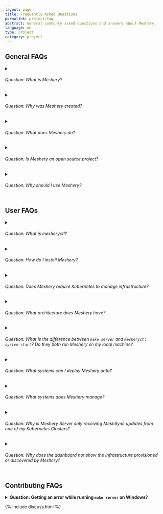 ```yaml
---
layout: page
title: Frequently Asked Questions
permalink: project/faq
abstract: General commonly asked questions and answers about Meshery.
language: en
type: project
category: project
---
```


## General FAQs

<details>
    <summary>
    <h6>Question: What is Meshery?</h6>
</summary>

<p><strong>Answer:</strong> Meshery is a self-service engineering platform that enables collaborative design and operation of cloud and cloud native infrastructure.</p>
</details>

<details>
    <summary>
    <h6>Question: Why was Meshery created?</h6>
</summary>

<p><strong>Answer:</strong> As an open source, vendor neutral project, Meshery was created out of the necessity to enable platform engineers, site reliability engineers, DevSecOps teams - all engineers to collaborate in the management of their infrastucture and workloads. Meshery was created as an extensible platform to serve a broad set of modern application management needs.</p>
</details>

<details>
    <summary>
    <h6>Question: What does Meshery do?</h6>
</summary>

<p><strong>Answer:</strong> Collaborative infrastructure management. Meshery enables you to design and operate cloud native infrastructure visually, collaboratively, with confidence, and in partnership with your teammates.</p>
</details>

<!-- - _offers a catalog of operational best practices._
- _offersompare apples-to-apples performance across different infrastructure configurations._
- _Understand behavioral differences between service deployments._
- _Track your application performance from version to version._ -->

<details>
    <summary>
    <h6>Question: Is Meshery an open source project?</h6>
</summary>
<p><strong>Answer:</strong> Yes, Meshery is a Cloud Native Computing Foundation (CNCF) project and is licensed under Apache v2. As an internal developer platform, Meshery is <a href="/extensibility">highly extensible</a>, offering multiple forms of extension points within which users and partners can customize and extend Meshery's functionality.</p>
</details>

<details>
    <summary>
<h6>Question: Why should I use Meshery?</h6>
</summary>
<p><strong>Answer:</strong> Meshery is a powerful tool for managing ​Kubernetes infrastructure. It seamlessly integrates with different hundreds of tools and offers extensibility through many different <a href="{{site.baseurl}}/extensibility#extension-points">extension points</a>. With Meshery, you can easily discover your environment, collaboratively manage multiple Kubernetes clusters, connect your Git and Helm repos, and analyze app and infra performance.</p>
</details>

## User FAQs

<details>
    <summary>
    <h6>Question: What is mesheryctl?</h6>
</summary>
<strong>Answer:</strong> A command line interface to manage Meshery. `mesheryctl` can manage any number of Meshery deployments.
</details>

<details>
<summary>
<h6>Question: How do I install Meshery?</h6>
</summary>
<p><strong>Answer:</strong> Meshery runs on a <a href="{{site.baseurl}}/installation">number of platforms</a>. You are encouraged to use <code>mesheryctl</code> to configure and control Meshery deployments. Install `mesheryctl` using any of these options:</p>

<ul>
<li><a href="/installation/linux-mac/bash">Bash user</a></li>
<li><a href="/installation/linux-mac/brew">Brew user</a></li>
<li><a href="/installation/windows/scoop">Scoop user</a></li>
<li><a href="https://github.com/meshery/meshery/releases/latest">Direct download</a></li>
</ul>
</details>

<details>
    <summary>
    <h6>Question: Does Meshery require Kubernetes to manage infrastructure?</h6>
</summary>
<p><strong>Answer:</strong> While Meshery's configuration and lifecycle management features require Kubernetes to operate, you don't need to run your infrastructure on Kubernetes. Meshery can:</p>
<ul>
<li>Perform load generation and performance analysis independent of Kubernetes</li>
<li>Configure and manage non-Kubernetes infrastructure (like AWS and GCP services)</li>
<li>Use Kubernetes operators to manage Cloud services outside of Kubernetes (e.g. AWS EC2)</li>
</ul>
<p>See <a href="https://docs.meshery.io/extensibility/integrations">supported cloud integrations</a> for more details.</p>
</details>

<details>
<summary><h6>Question: What architecture does Meshery have?</h6></summary>
<p><strong>Answer:</strong> An extensible architecture. There are several components, languages and they have different purposes. See Meshery's <a href="/concepts/architecture">Architecture</a>.</p>
</details>

<details>
<summary>
<h6>Question: What is the difference between <code>make server</code> and <code>mesheryctl system start</code>? Do they both run Meshery on my local machine?</h6>
</summary>
<strong>Answer:</strong> Yes, both of them do run Meshery on your local machine. `make server` builds Meshery from source and runs it on your local OS, while `mesheryctl system start` runs Meshery as a set of containers in Docker or in Kubernetes on your local machine.
</details>

<details>
<summary>
<h6>Question: What systems can I deploy Meshery onto?</h6>
</summary>
<strong>Answer:</strong> Many. See Meshery's <a href="{{site.baseurl}}/installation">Compatibility Matrix</a>.
</details>

<details>
<summary><h6>Question: What systems does Meshery manage?</h6></summary>
<p><strong>Answer:</strong> Many. See Meshery's <a href="https://meshery.io/integrations">Integrations</a></p>
</details>

<details>
<summary><h6>Question: Why is Meshery Server only receiving MeshSync updates from one of my Kubernetes Clusters?</h6></summary>
<p><strong>Answer:</strong> In order to receive MeshSync updates, Meshery Server subscribes for updates Meshery Broker. In other words, Meshery Server connects to the `meshery-broker` service port in order to subscribe for streaming MeshSync updates. By default, the Meshery Broker service is deployed as type Kubernetes Service type <code>LoadBalancer</code>, which requires that your Kubernetes cluster provides an external IP address to the Meshery Broker service, exposing it external to the Kubernetes cluster.</p>
<p>If you're running Kubernetes in Docker Desktop, an external IP address of <code>localhost</code> is assigned. If you're running Minikube, and execute <code>minikube tunnel</code> to gain access to Meshery Broker's service, you will find that both Meshery Broker service endpoints (from two different clusters) are sharing the same <code>localhost:4222</code> address and port number. This port sharing causes conflict and Meshery Server is only able to connect to one of the Meshery Brokers.</p>

<p>Few ways to solve this problem:</p>

<ul>
<li>Use an external cloud provider which provides you with the LoadBalancer having an external IP address other than localhost.</li>
<li>Use <a href="https://kind.sigs.k8s.io">Kind</a> cluster with <a href="https://metallb.universe.tf">MetalLB</a> configuration</li>
</ul>
</details>

<details><summary>
<h6>Question: Why does the dashboard not show the infrastructure provisioned or discovered by Meshery?</h6></summary>
<strong>Answer:</strong> <p>This issue is typically caused by either lack of connectivity between Meshery Server and Meshery Broker or by database corruption. Use the following troubleshooting steps to resolve this issue:</p>

<p><strong>Lack of Connectivity</strong></p>

<ol>
<li>Confirm that the Meshery Broker service is exposed from your cluster using <code>kubectl get svc -n meshery</code> and that an hostname or IP address is displayed in the External Address column. Meshery Server should be able to reach this address.</li>
<li>It is possible that MeshSync is not healthy and not sending cluster updates, check for MeshSync status by navigating to Settings in Meshery UI and clicking on the MeshSync connection.</li>
<li>If MeshSync is healthy, check the status of Meshery Broker by clicking on the NATS connection.</li>
</ol>

<p>If either is the case, Meshery Operator will make sure MeshSync and Meshery Broker deployments are again healthy, wait for some time, otherwise try redeploying Meshery Operator.</p>

<p><strong>Database Corruption</strong></p>

<p>If MeshSync, Meshery Broker and Meshery Operator are healthy, then perhaps, there is corruption in the Meshery Database. Use the following troubleshooting steps to resolve this issue:</p>
<ul>
<li>Try clearing the database by clicking on the `Flush MeshSync` button associated with the corresponding cluster.</li>
<li>If you don't see the specific entities in Meshery UI, you may choose to reset Meshery's database. This option is in the <code>Reset System</code> Tab in <code>Settings</code> page.</li>
</ul>

<p>Note: You can also verify health of your system using <a href="{{site.baseurl}}/reference/mesheryctl/system/check">mesheryctl system check</a></p>

</details>

## Contributing FAQs

<details>
<summary>
<strong>Question: Getting an error while running <code>make server</code> on Windows?</strong>
</summary><strong>Answer:</strong> <p>On Windows, set up the project on Ubuntu WSL2 and you will be able to run the Meshery UI and the server. For more information please visit <a href="/project/contributing/meshery-windows">Setting up Meshery Development Environment on Windows</a>.</p>
</details>

{% include discuss.html %}

<!--Add other questions-->
